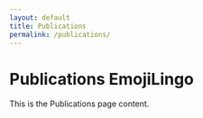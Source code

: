```yaml
---
layout: default
title: Publications
permalink: /publications/
---
```


# Publications EmojiLingo

This is the Publications page content.
